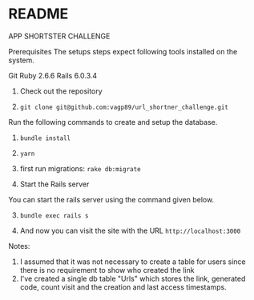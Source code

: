 # README
APP SHORTSTER CHALLENGE

Prerequisites
The setups steps expect following tools installed on the system.

Git
Ruby 2.6.6
Rails 6.0.3.4

1. Check out the repository

  1. `git clone git@github.com:vagp89/url_shortner_challenge.git`


Run the following commands to create and setup the database.

  1. `bundle install`
  2. `yarn`
  3. first run migrations: `rake db:migrate`


2. Start the Rails server

You can start the rails server using the command given below.

3. `bundle exec rails s`

4. And now you can visit the site with the URL `http://localhost:3000`

Notes:
1. I assumed that it was not necessary to create a table for users since there is no requirement to show who created the link
2. I've created a single db table "Urls" which stores the link, generated code, count visit and the creation and last access timestamps.

